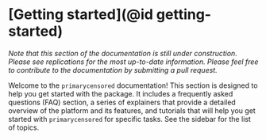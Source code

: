 # [Getting started](@id getting-started)

*Note that this section of the documentation is still under construction. Please see replications for the most up-to-date information. Please feel free to contribute to the documentation by submitting a pull request.*

Welcome to the `primarycensored` documentation! This section is designed to help you get started with the package. It includes a frequently asked questions (FAQ) section, a series of explainers that provide a detailed overview of the platform and its features, and tutorials that will help you get started with `primarycensored` for specific tasks. See the sidebar for the list of topics.
